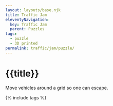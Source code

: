 ```yaml
---
layout: layouts/base.njk
title: Traffic Jam
eleventyNavigation:
  key: Traffic Jam
  parent: Puzzles
tags:
  - puzzle
  - 3D printed
permalink: traffic/jam/puzzle/
---
```

# {{title}}

Move vehicles around a grid so one can escape.

{% include tags %}
